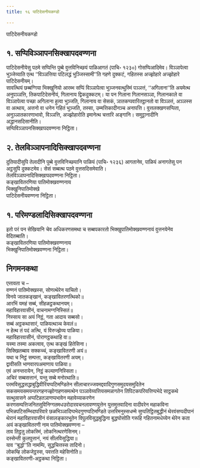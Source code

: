 ```yaml
---
title: १६ पाटिदेसनीयकण्डो

---
```

पाटिदेसनीयकण्डो  


## १. सप्पिविञ्ञापनसिक्खापदवण्णना

पाटिदेसनीयेसु पठमे सप्पिन्ति पुब्बे वुत्तविनिच्छयं पाळिआगतं (पाचि॰ १२३०) गोसप्पिआदिमेव। विञ्ञापेत्वा भुञ्जेय्याति एत्थ ‘‘विञ्ञत्तिया पटिलद्धं भुञ्जिस्सामी’’ति गहणे दुक्कटं, गहितस्स अज्झोहारे अज्झोहारे पाटिदेसनीयम्।  
सावत्थियं छब्बग्गिया भिक्खुनियो आरब्भ सप्पिं विञ्ञापेत्वा भुञ्जनवत्थुस्मिं पञ्ञत्तं, ‘‘अगिलाना’’ति अयमेत्थ अनुपञ्ञत्ति, तिकपाटिदेसनीयं, गिलानाय द्विकदुक्कटम्। या पन गिलाना गिलानसञ्ञा, गिलानकाले वा विञ्ञापेत्वा पच्छा अगिलाना हुत्वा भुञ्जति, गिलानाय वा सेसकं, ञातकप्पवारितट्ठानतो वा विञ्ञत्तं, अञ्ञस्स वा अत्थाय, अत्तनो वा धनेन गहितं भुञ्जति, तस्सा, उम्मत्तिकादीनञ्च अनापत्ति। वुत्तलक्खणसप्पिता, अनुञ्ञातकारणाभावो, विञ्ञत्ति, अज्झोहारोति इमानेत्थ चत्तारि अङ्गानि। समुट्ठानादीनि अद्धानसदिसानीति।  
सप्पिविञ्ञापनसिक्खापदवण्णना निट्ठिता।  


## २. तेलविञ्ञापनादिसिक्खापदवण्णना

दुतियादीसुपि तेलादीनि पुब्बे वुत्तविनिच्छयानि पाळियं (पाचि॰ १२३६) आगतानेव, पाळियं अनागतेसु पन अट्ठसुपि दुक्कटमेव। सेसं सब्बत्थ पठमे वुत्तसदिसमेवाति।  
तेलविञ्ञापनादिसिक्खापदवण्णना निट्ठिता।  
कङ्खावितरणिया पातिमोक्खवण्णनाय  
भिक्खुनिपातिमोक्खे  
पाटिदेसनीयवण्णना निट्ठिता।  


## १. परिमण्डलादिसिक्खापदवण्णना

इतो परं पन सेखियानि चेव अधिकरणसमथा च सब्बपकारतो भिक्खुपातिमोक्खवण्णनायं वुत्तनयेनेव वेदितब्बाति।  
कङ्खावितरणिया पातिमोक्खवण्णनाय  
भिक्खुनिपातिमोक्खवण्णना निट्ठिता।  


## निगमनकथा

एत्तावता च –  
वण्णनं पातिमोक्खस्स, सोणत्थेरेन याचितो।  
विनये जातकङ्खानं, कङ्खावितरणत्थिको॥  
आरभिं यमहं सब्बं, सीहळट्ठकथानयम्।  
महाविहारवासीनं, वाचनामग्गनिस्सितं॥  
निस्साय सा अयं निट्ठं, गता आदाय सब्बसो।  
सब्बं अट्ठकथासारं, पाळियत्थञ्च केवलं॥  
न हेत्थ तं पदं अत्थि, यं विरुज्झेय्य पाळिया।  
महाविहारवासीनं, पोराणट्ठकथाहि वा॥  
यस्मा तस्मा अकत्वाव, एत्थ कङ्खं हितेसिना।  
सिक्खितब्बाव सक्कच्चं, कङ्खावितरणी अयं॥  
यथा च निट्ठं सम्पत्ता, कङ्खावितरणी अयम्।  
द्वावीसति भाणवारपअमाणाय पाळिया॥  
एवं अनन्तरायेन, निट्ठं कल्याणनिस्सिता।  
अचिरं सब्बसत्तानं, यन्तु सब्बे मनोरथाति॥  
परमविसुद्धसद्धाबुद्धिवीरियप्पटिमण्डितेन सीलाचारज्जवमद्दवादिगुणसमुदयसमुदितेन सकसमयसमयन्तरगहनज्झोगाहणसमत्थेन पञ्ञावेय्यत्तियसमन्नागतेन तिपिटकपरियत्तिप्पभेदे साट्ठकथे सत्थुसासने अप्पटिहतञाणप्पभावेन महावेय्याकरणेन करणसम्पत्तिजनितसुविनिग्गतमधउरोदारवचनलावण्णयुत्तेन युत्तमुत्तवादिना वादीवरेन महाकविना पभिन्नपटिसम्भिदापरिवारे छळभिञ्ञादिप्पभेदगुणप्पटिमण्डिते उत्तरिमनुस्सधम्मे सुप्पतिट्ठितबुद्धीनं थेरवंसप्पदीपानं थेरानं महाविहारवासीनं वंसालङ्कारभूतेन विपुलविसुद्धबुद्धिना बुद्धघोसोति गरूहि गहितनामधेय्येन थेरेन कता अयं कङ्खावितरणी नाम पातिमोक्खवण्णना –  
ताव तिट्ठतु लोकस्मिं, लोकनित्थरणेसिनम्।  
दस्सेन्ती कुलपुत्तानं, नयं सीलविसुद्धिया॥  
याव ‘‘बुद्धो’’ति नामम्पि, सुद्धचित्तस्स तादिनो।  
लोकम्हि लोकजेट्ठस्स, पवत्तति महेसिनोति॥  
कङ्खावितरणी-अट्ठकथा निट्ठिता।  